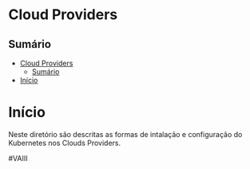 # Cloud Providers

## Sumário

<!-- TOC -->
- [Cloud Providers](#cloud-providers)
  - [Sumário](#sumário)
- [Início](#início)

<!-- TOC -->

# Início

Neste diretório são descritas as formas de intalação e configuração do Kubernetes nos Clouds Providers.

#VAIII